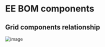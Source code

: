 # EE BOM components

## Grid components relationship

![image](https://gitlab.devpack.cc/e-procure-wsd/wi-procurement/raw/master/frontEnd/src/static/images/eebom_page_xmind.jpg)
